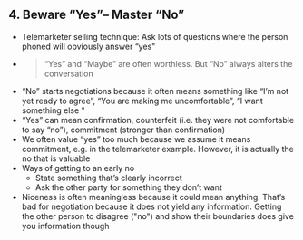 ## 4. Beware “Yes”– Master “No”

* Telemarketer selling technique: Ask lots of questions where the person phoned will obviously answer “yes"
* > “Yes” and “Maybe” are often worthless. But “No” always alters the conversation
* “No” starts negotiations because it often means something like “I’m not yet ready to agree”, “You are making me uncomfortable”, “I want something else "
* “Yes” can mean confirmation, counterfeit (i.e. they were not comfortable to say “no”), commitment (stronger than confirmation)
* We often value “yes” too much because we assume it means commitment, e.g. in the telemarketer example. However, it is actually the no that is valuable
* Ways of getting to an early no
    * State something that’s clearly incorrect
    * Ask the other party for something they don’t want
* Niceness is often meaningless because it could mean anything. That’s bad for negotiation because it does not yield any information. Getting the other person to disagree ("no") and show their boundaries does give you information though
